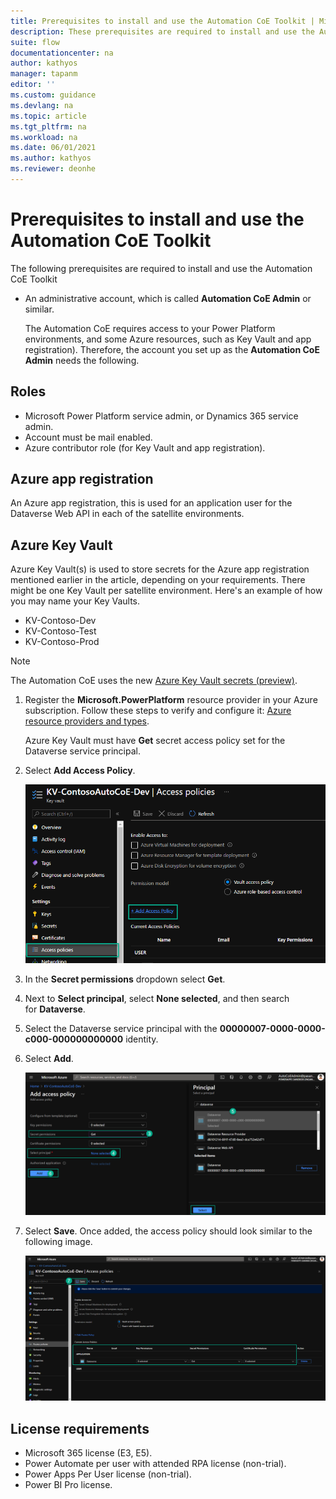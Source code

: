 ```yaml
---
title: Prerequisites to install and use the Automation CoE Toolkit | Microsoft Docs
description: These prerequisites are required to install and use the Automation CoE Toolkit.
suite: flow
documentationcenter: na
author: kathyos
manager: tapanm
editor: ''
ms.custom: guidance
ms.devlang: na
ms.topic: article
ms.tgt_pltfrm: na
ms.workload: na
ms.date: 06/01/2021
ms.author: kathyos
ms.reviewer: deonhe
---
```


# Prerequisites to install and use the Automation CoE Toolkit

The following prerequisites are required to install and use the Automation CoE Toolkit

- An administrative account, which is called **Automation CoE Admin** or similar.

  The Automation CoE requires access to your Power Platform environments, and some Azure resources, such as Key Vault and app registration). Therefore, the account you set up as the **Automation CoE Admin** needs the following.

## Roles

- Microsoft Power Platform service admin, or Dynamics 365 service admin.
- Account must be mail enabled.
- Azure contributor role (for Key Vault and app registration).

## Azure app registration

An Azure app registration, this is used for an application user for the Dataverse Web API in each of the satellite environments.

## Azure Key Vault

Azure Key Vault(s) is used to store secrets for the Azure app registration mentioned earlier in the article, depending on your requirements. There might be one Key Vault per satellite environment. Here's an example of how you may name your Key Vaults.

- KV-Contoso-Dev
- KV-Contoso-Test
- KV-Contoso-Prod

>[!NOTE]
>The Automation CoE uses the new [Azure Key Vault secrets (preview)](/powerapps/maker/data-platform/EnvironmentVariables#use-azure-key-vault-secrets-preview).

1. Register the **Microsoft.PowerPlatform** resource provider in your Azure subscription. Follow these steps to verify and configure it: [Azure resource providers and types](https://docs.microsoft.com/azure/azure-resource-manager/management/resource-providers-and-types).

   Azure Key Vault must have **Get** secret access policy set for the Dataverse service principal.

1. Select **Add Access Policy**.

   ![This screenshot displays the add access policy button](media/6f33f896a226966002e2b775bb7f9aa7.png)

1. In the **Secret permissions** dropdown select **Get**.
1. Next to **Select principal**, select **None selected**, and then search for **Dataverse**.
1. Select the Dataverse service principal with the **00000007-0000-0000-c000-000000000000** identity.
1. Select **Add**.

   ![This screenshot displays the add button for service principal.](media/71f100649c194f9d55ade011a8066ce2.png)

1. Select **Save**. Once added, the access policy should look similar to the following image.

   ![This screenshot displays the Dataverse application added.](media/6dc3945bd91634badee8003305c058d1.png)

## License requirements

<!--todo: confirm if it's any of these licenses needed-->
- Microsoft 365 license (E3, E5).
- Power Automate per user with attended RPA license (non-trial).
- Power Apps Per User license (non-trial).
- Power BI Pro license.
